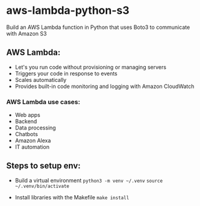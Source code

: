 # aws-lambda-python-s3
Build an AWS Lambda function in Python that uses Boto3 to communicate with Amazon S3

## AWS Lambda:
- Let's you run code without provisioning or managing servers
- Triggers your code in response to events
- Scales automatically
- Provides built-in code monitoring and logging with Amazon CloudWatch

### AWS Lambda use cases:
- Web apps
- Backend
- Data processing
- Chatbots
- Amazon Alexa
- IT automation

## Steps to setup env:
- Build a virtual environment
`python3 -m venv ~/.venv`
`source ~/.venv/bin/activate`

- Install libraries with the Makefile
`make install`
